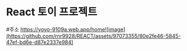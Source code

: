 # React 토이 프로젝트
#주소 https://yoyo-9109a.web.app/home![image](https://github.com/rnr9928/REACT/assets/97073355/80e2fe46-5845-47ef-bd6e-d87e2337e984)
